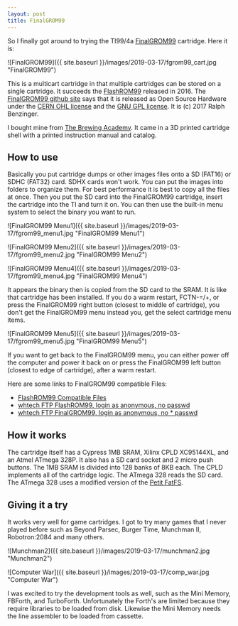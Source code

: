 ```yaml
---
layout: post
title: FinalGROM99
---
```


So I finally got around to trying the TI99/4a [FinalGROM99](https://endlos99.github.io/finalgrom99/) cartridge.
Here it is:

![FinalGROM99]({{ site.baseurl }}/images/2019-03-17/fgrom99_cart.jpg "FinalGROM99")

This is a multicart cartridge in that multiple cartridges can be stored on
a single cartridge. It succeeds the [FlashROM99](https://endlos99.github.io/flashrom99) 
released in 2016.
The [FinalGROM99 github site](https://github.com/endlos99/finalgrom99) says that it is released as
Open Source Hardware under the [CERN OHL license](http://www.ohwr.org/projects/cernohl/wiki) 
and the [GNU GPL license](http://www.gnu.org/licenses/gpl.html). It is (c) 2017
Ralph Benzinger.

I bought mine from [The Brewing Academy](https://thebrewingacademy.com/).  It came 
in a 3D printed cartridge shell with a printed instruction manual and catalog.

## How to use

Basically you put cartridge dumps or other images files onto a SD (FAT16) or SDHC (FAT32) card.
SDHX cards won't work.  You can put the images into folders to organize them. For best
performance it is best to copy all the files at once.
Then you put the SD card into the FinalGROM99
cartridge, insert the cartridge into the TI and turn it on.  You can
then use the built-in menu system to select the binary you want to run.

![FinalGROM99 Menu1]({{ site.baseurl }}/images/2019-03-17/fgrom99_menu1.jpg "FinalGROM99 Menu1")

![FinalGROM99 Menu2]({{ site.baseurl }}/images/2019-03-17/fgrom99_menu2.jpg "FinalGROM99 Menu2")

![FinalGROM99 Menu4]({{ site.baseurl }}/images/2019-03-17/fgrom99_menu4.jpg "FinalGROM99 Menu4")

It appears the binary then is copied from the SD card to the SRAM.
It is like that cartridge has been installed.  If you do a warm restart,
FCTN-=/+, or press the FinalGROM99 right button (closest to middle of cartridge), you
don't get the FinalGROM99 menu instead you, get the select cartridge menu items.

![FinalGROM99 Menu5]({{ site.baseurl }}/images/2019-03-17/fgrom99_menu5.jpg "FinalGROM99 Menu5")

If you want to get back to the FinalGROM99 menu, you can either
power off the computer and power it back on or press the FinalGROM99 left
button (closest to edge of cartridge), after a warm restart.

Here are some links to FinalGROM99 compatible Files:
* [FlashROM99 Compatible Files](http://atariage.com/forums/topic/253095-flashrom-99-finalgrom-99-image-repository-1162017/?p=3518743)
* [whtech FTP FlashROM99, login as anonymous, no passwd](http://ftp.whtech.com/Cartridges/FlashROM99/)
* [whtech FTP FinalGROM99, login as anonymous, no * passwd](http://ftp.whtech.com/Cartridges/FinalGROM99/)


## How it works

The cartridge itself has a Cypress 1MB SRAM, Xilinx CPLD XC95144XL, and an Atmel ATmega
328P. It also has a SD card socket and 2 micro push buttons. The 1MB SRAM is divided into
128 banks of 8KB each. The CPLD implements all of the cartridge logic.  The ATmega 328
reads the SD card.  The ATmega 328 uses a modified version of the [Petit FatFS](http://elm-chan.org/fsw/ff/00index_p.html).

## Giving it a try

It works very well for game cartridges.  I got to try many games
that I never played before such as Beyond Parsec, Burger Time, Munchman II,
Robotron:2084 and many others.

![Munchman2]({{ site.baseurl }}/images/2019-03-17/munchman2.jpg "Munchman2")

![Computer War]({{ site.baseurl }}/images/2019-03-17/comp_war.jpg "Computer War")

I was excited to try the development tools as well,  such as the Mini Memory,
FBForth, and TurboForth.  Unfortunately the Forth's are limited because
they require libraries to be loaded from disk.  Likewise the Mini Memory
needs the line assembler to be loaded from cassette.

